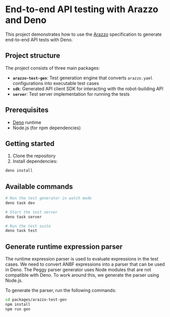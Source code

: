 # End-to-end API testing with Arazzo and Deno

This project demonstrates how to use the [Arazzo](https://spec.openapis.org/arazzo/latest.html) specification to generate end-to-end API tests with Deno.

## Project structure

The project consists of three main packages:

- **`arazzo-test-gen`**: Test generation engine that converts `arazzo.yaml` configurations into executable test cases
- **`sdk`**: Generated API client SDK for interacting with the robot-building API
- **`server`**: Test server implementation for running the tests

## Prerequisites

- [Deno](https://deno.land/) runtime
- Node.js (for npm dependencies)

## Getting started

1. Clone the repository
2. Install dependencies:

```bash
deno install
```

## Available commands

```bash
# Run the test generator in watch mode
deno task dev

# Start the test server
deno task server

# Run the test suite
deno task test
```

## Generate runtime expression parser

The runtime expression parser is used to evaluate expressions in the test cases. We need to convert ANBF expressions into a parser that can be used in Deno. The Peggy parser generator uses Node modules that are not compatible with Deno. To work around this, we generate the parser using Node.js.

To generate the parser, run the following commands:

```bash
cd packages/arazzo-test-gen
npm install
npm run gen
```
